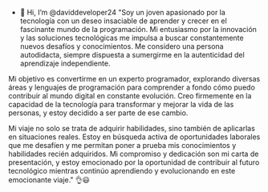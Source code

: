 - 👋 Hi, I’m @daviddeveloper24
"Soy un joven apasionado por la tecnología con un deseo insaciable de aprender y crecer en el fascinante mundo de la programación.
Mi entusiasmo por la innovación y las soluciones tecnológicas me impulsa a buscar constantemente nuevos desafíos y conocimientos.
 Me considero una persona autodidacta, siempre dispuesta a sumergirme en la autenticidad del aprendizaje independiente.

Mi objetivo es convertirme en un experto programador, explorando diversas áreas y lenguajes de programación para comprender a fondo cómo puedo contribuir al mundo digital en constante evolución. 
Creo firmemente en la capacidad de la tecnología para transformar y mejorar la vida de las personas, y estoy decidido a ser parte de ese cambio.

Mi viaje no solo se trata de adquirir habilidades, sino también de aplicarlas en situaciones reales. 
Estoy en búsqueda activa de oportunidades laborales que me desafíen y me permitan poner a prueba mis conocimientos y habilidades recién adquiridos. 
Mi compromiso y dedicación son mi carta de presentación, y estoy emocionado por la oportunidad de contribuir al futuro tecnológico mientras continúo aprendiendo y evolucionando en este emocionante viaje."
👌😃

